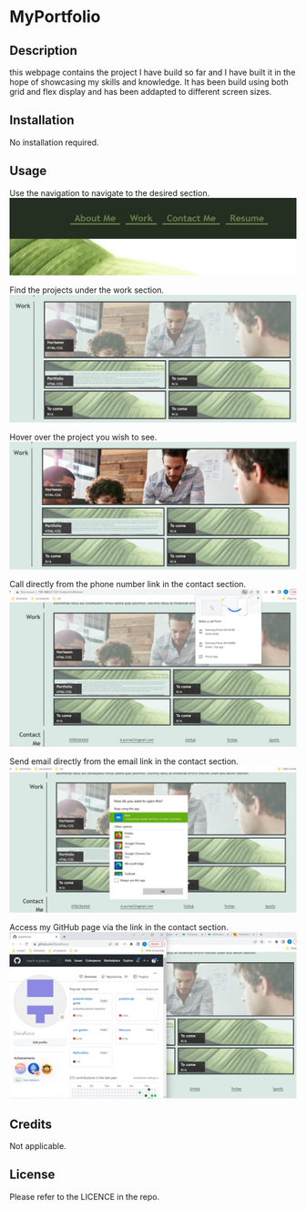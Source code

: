 # MyPortfolio

## Description

this webpage contains the project I have build so far and I have built it in the hope of showcasing my skills and knowledge. It has been build using both grid and flex display and has been addapted to different screen sizes.



## Installation

No installation required.

## Usage

Use the navigation to navigate to the desired section.
![Navigation section](assests\images\navigation.jpg)

Find the projects under the work section.
![Navigation section](assests\images\apps.jpg)

Hover over the project you wish to see.
![Navigation section](assests\images\app-hover.jpg)

Call directly from the phone number link in the contact section.
![Navigation section](assests\images\contact-call.jpg)

Send email directly from the email link in the contact section.
![Navigation section](assests\images\contact-gmail.jpg)

Access my GitHub page via the link in the contact section.
![Navigation section](assests\images\github.jpg)


## Credits

Not applicable.

## License

Please refer to the LICENCE in the repo.
